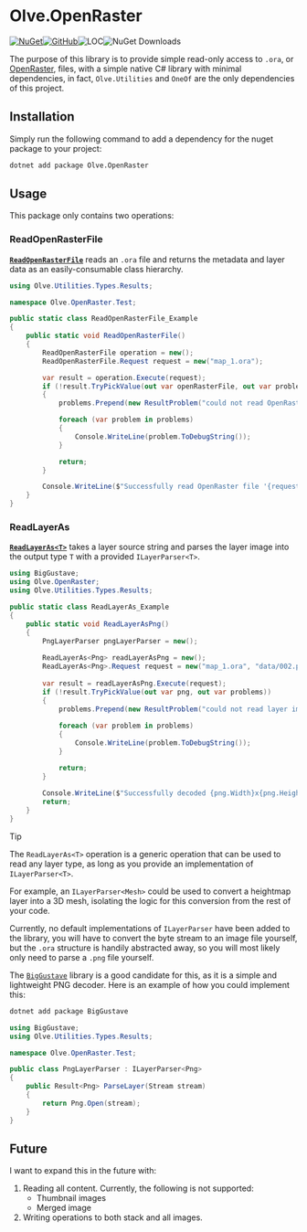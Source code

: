 # Olve.OpenRaster

[![NuGet](https://img.shields.io/nuget/v/Olve.OpenRaster?logo=nuget)](https://www.nuget.org/packages/Olve.OpenRaster)[![GitHub](https://img.shields.io/github/license/OliverVea/Olve.OpenRaster)](LICENSE)![LOC](https://img.shields.io/endpoint?url=https%3A%2F%2Fghloc.vercel.app%2Fapi%2FOliverVea%2FOlve.OpenRaster%2Fbadge)![NuGet Downloads](https://img.shields.io/nuget/dt/Olve.OpenRaster)

The purpose of this library is to provide simple read-only access to `.ora`, or [OpenRaster](https://www.openraster.org/), files, with a simple native C# library with minimal dependencies, in fact, `Olve.Utilities` and `OneOf` are the only dependencies of this project.

## Installation

Simply run the following command to add a dependency for the nuget package to your project:

```bash
dotnet add package Olve.OpenRaster
```

## Usage

This package only contains two operations:

### ReadOpenRasterFile

[**`ReadOpenRasterFile`**](Olve.OpenRaster/ReadOpenRasterFile.cs) reads an `.ora` file and returns the metadata and layer data as an easily-consumable class hierarchy.

```csharp
using Olve.Utilities.Types.Results;

namespace Olve.OpenRaster.Test;

public static class ReadOpenRasterFile_Example
{
    public static void ReadOpenRasterFile()
    {
        ReadOpenRasterFile operation = new();
        ReadOpenRasterFile.Request request = new("map_1.ora");

        var result = operation.Execute(request);
        if (!result.TryPickValue(out var openRasterFile, out var problems))
        {
            problems.Prepend(new ResultProblem("could not read OpenRaster file '{0}'", request.FilePath));

            foreach (var problem in problems)
            {
                Console.WriteLine(problem.ToDebugString());
            }

            return;
        }

        Console.WriteLine($"Successfully read OpenRaster file '{request.FilePath}' with {openRasterFile.Layers.Count} layers and {openRasterFile.Groups.Count} groups");
    }
}
```

### ReadLayerAs

[**`ReadLayerAs<T>`**](Olve.OpenRaster/ILayerParser.cs) takes a layer source string and parses the layer image into the output type `T` with a provided `ILayerParser<T>`.

```csharp
using BigGustave;
using Olve.OpenRaster;
using Olve.Utilities.Types.Results;

public static class ReadLayerAs_Example
{
    public static void ReadLayerAsPng()
    {
        PngLayerParser pngLayerParser = new();
        
        ReadLayerAs<Png> readLayerAsPng = new();
        ReadLayerAs<Png>.Request request = new("map_1.ora", "data/002.png", pngLayerParser);
        
        var result = readLayerAsPng.Execute(request);
        if (!result.TryPickValue(out var png, out var problems))
        {
            problems.Prepend(new ResultProblem("could not read layer image '{0}' in file '{1}'", request.LayerSource, request.Path));
            
            foreach (var problem in problems)
            {
                Console.WriteLine(problem.ToDebugString());
            }

            return;
        }
        
        Console.WriteLine($"Successfully decoded {png.Width}x{png.Height} PNG image");
        return;
    }
}
```

> [!TIP]
> The `ReadLayerAs<T>` operation is a generic operation that can be used to read any layer type, as long as you provide an implementation of `ILayerParser<T>`.
>
> For example, an `ILayerParser<Mesh>` could be used to convert a heightmap layer into a 3D mesh, isolating the logic for this conversion from the rest of your code.

Currently, no default implementations of `ILayerParser` have been added to the library, you will have to convert the byte stream to an image file yourself, but the `.ora` structure is handily abstracted away, so you will most likely only need to parse a `.png` file yourself.

The [`BigGustave`](https://github.com/EliotJones/BigGustave) library is a good candidate for this, as it is a simple and lightweight PNG decoder. Here is an example of how you could implement this:

```bash
dotnet add package BigGustave
```

```csharp
using BigGustave;
using Olve.Utilities.Types.Results;

namespace Olve.OpenRaster.Test;

public class PngLayerParser : ILayerParser<Png>
{
    public Result<Png> ParseLayer(Stream stream)
    {
        return Png.Open(stream);
    }
}
```

## Future

I want to expand this in the future with:

1. Reading all content. Currently, the following is not supported:
    - Thumbnail images
    - Merged image
1. Writing operations to both stack and all images.
